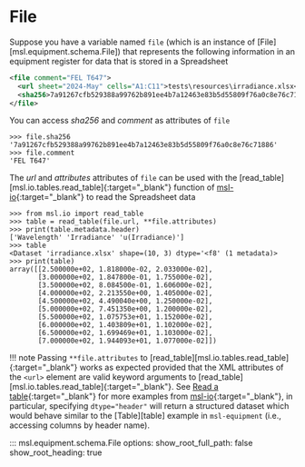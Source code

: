 # File

<!--
>>> from msl.equipment import File
>>> file = File(
...     url="tests/resources/irradiance.xlsx",
...     sha256="7a91267cfb529388a99762b891ee4b7a12463e83b5d55809f76a0c8e76c71886",
...     attributes={"sheet": "2024-May", "cells": "A1:C11"},
...     comment="FEL T647",
... )

-->

Suppose you have a variable named `file` (which is an instance of [File][msl.equipment.schema.File]) that represents the following information in an equipment register for data that is stored in a Spreadsheet

```xml
<file comment="FEL T647">
  <url sheet="2024-May" cells="A1:C11">tests\resources\irradiance.xlsx</url>
  <sha256>7a91267cfb529388a99762b891ee4b7a12463e83b5d55809f76a0c8e76c71886</sha256>
</file>
```

You can access *sha256* and *comment* as attributes of `file`

```pycon
>>> file.sha256
'7a91267cfb529388a99762b891ee4b7a12463e83b5d55809f76a0c8e76c71886'
>>> file.comment
'FEL T647'

```

The *url* and *attributes* attributes of `file` can be used with the [read_table][msl.io.tables.read_table]{:target="_blank"} function of [msl-io](https://mslnz.github.io/msl-io/latest/){:target="_blank"} to read the Spreadsheet data

```pycon
>>> from msl.io import read_table
>>> table = read_table(file.url, **file.attributes)
>>> print(table.metadata.header)
['Wavelength' 'Irradiance' 'u(Irradiance)']
>>> table
<Dataset 'irradiance.xlsx' shape=(10, 3) dtype='<f8' (1 metadata)>
>>> print(table)
array([[2.500000e+02, 1.818000e-02, 2.033000e-02],
       [3.000000e+02, 1.847800e-01, 1.755000e-02],
       [3.500000e+02, 8.084500e-01, 1.606000e-02],
       [4.000000e+02, 2.213550e+00, 1.405000e-02],
       [4.500000e+02, 4.490040e+00, 1.250000e-02],
       [5.000000e+02, 7.451350e+00, 1.200000e-02],
       [5.500000e+02, 1.075753e+01, 1.152000e-02],
       [6.000000e+02, 1.403809e+01, 1.102000e-02],
       [6.500000e+02, 1.699469e+01, 1.103000e-02],
       [7.000000e+02, 1.944093e+01, 1.077000e-02]])

```

!!! note
    Passing `**file.attributes` to [read_table][msl.io.tables.read_table]{:target="_blank"} works as expected provided that the XML attributes of the `<url>` element are valid keyword arguments to [read_table][msl.io.tables.read_table]{:target="_blank"}. See [Read a table](https://mslnz.github.io/msl-io/latest/#read-a-table){:target="_blank"} for more examples from [msl-io](https://mslnz.github.io/msl-io/latest/){:target="_blank"}, in particular, specifying `dtype="header"` will return a structured dataset which would behave similar to the [Table][table] example in `msl-equipment` (i.e., accessing columns by header name).

::: msl.equipment.schema.File
    options:
        show_root_full_path: false
        show_root_heading: true
